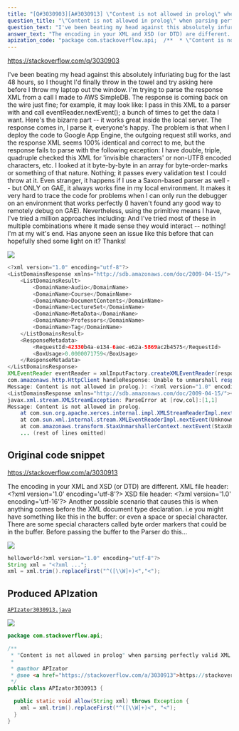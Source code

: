 ```yaml
---
title: "[Q#3030903][A#3030913] \"Content is not allowed in prolog\" when parsing perfectly valid XML on GAE"
question_title: "\"Content is not allowed in prolog\" when parsing perfectly valid XML on GAE"
question_text: "I've been beating my head against this absolutely infuriating bug for the last 48 hours, so I thought I'd finally throw in the towel and try asking here before I throw my laptop out the window. I'm trying to parse the response XML from a call I made to AWS SimpleDB. The response is coming back on the wire just fine; for example, it may look like: I pass in this XML to a parser with and call eventReader.nextEvent(); a bunch of times to get the data I want. Here's the bizarre part -- it works great inside the local server. The response comes in, I parse it, everyone's happy. The problem is that when I deploy the code to Google App Engine, the outgoing request still works, and the response XML seems 100% identical and correct to me, but the response fails to parse with the following exception: I have double, triple, quadruple checked this XML for 'invisible characters' or non-UTF8 encoded characters, etc. I looked at it byte-by-byte in an array for byte-order-marks or something of that nature. Nothing; it passes every validation test I could throw at it. Even stranger, it happens if I use a Saxon-based parser as well -- but ONLY on GAE, it always works fine in my local environment. It makes it very hard to trace the code for problems when I can only run the debugger on an environment that works perfectly (I haven't found any good way to remotely debug on GAE). Nevertheless, using the primitive means I have, I've tried a million approaches including: And I've tried most of these in multiple combinations where it made sense they would interact -- nothing! I'm at my wit's end. Has anyone seen an issue like this before that can hopefully shed some light on it? Thanks!"
answer_text: "The encoding in your XML and XSD (or DTD) are different. XML file header:  <?xml version='1.0' encoding='utf-8'?> XSD file header: <?xml version='1.0' encoding='utf-16'?> Another possible scenario that causes this is when anything comes before the XML document type declaration. i.e you might have something like this in the buffer: or even a space or special character. There are some special characters called byte order markers that could be in the buffer. Before passing the buffer to the Parser do this..."
apization_code: "package com.stackoverflow.api;  /**  * \"Content is not allowed in prolog\" when parsing perfectly valid XML on GAE  *  * @author APIzator  * @see <a href=\"https://stackoverflow.com/a/3030913\">https://stackoverflow.com/a/3030913</a>  */ public class APIzator3030913 {    public static void allow(String xml) throws Exception {     xml = xml.trim().replaceFirst(\"^([\\\\W]+)<\", \"<\");   } }"
---
```


https://stackoverflow.com/q/3030903

I&#x27;ve been beating my head against this absolutely infuriating bug for the last 48 hours, so I thought I&#x27;d finally throw in the towel and try asking here before I throw my laptop out the window.
I&#x27;m trying to parse the response XML from a call I made to AWS SimpleDB. The response is coming back on the wire just fine; for example, it may look like:
I pass in this XML to a parser with
and call eventReader.nextEvent(); a bunch of times to get the data I want.
Here&#x27;s the bizarre part -- it works great inside the local server. The response comes in, I parse it, everyone&#x27;s happy. The problem is that when I deploy the code to Google App Engine, the outgoing request still works, and the response XML seems 100% identical and correct to me, but the response fails to parse with the following exception:
I have double, triple, quadruple checked this XML for &#x27;invisible characters&#x27; or non-UTF8 encoded characters, etc. I looked at it byte-by-byte in an array for byte-order-marks or something of that nature. Nothing; it passes every validation test I could throw at it. Even stranger, it happens if I use a Saxon-based parser as well -- but ONLY on GAE, it always works fine in my local environment.
It makes it very hard to trace the code for problems when I can only run the debugger on an environment that works perfectly (I haven&#x27;t found any good way to remotely debug on GAE). Nevertheless, using the primitive means I have, I&#x27;ve tried a million approaches including:
And I&#x27;ve tried most of these in multiple combinations where it made sense they would interact -- nothing! I&#x27;m at my wit&#x27;s end. Has anyone seen an issue like this before that can hopefully shed some light on it?
Thanks!


<div class="code-logo"><img src="/stackoverflow.png" /></div>

```java
<?xml version="1.0" encoding="utf-8"?> 
<ListDomainsResponse xmlns="http://sdb.amazonaws.com/doc/2009-04-15/">
    <ListDomainsResult>
        <DomainName>Audio</DomainName>
        <DomainName>Course</DomainName>
        <DomainName>DocumentContents</DomainName>
        <DomainName>LectureSet</DomainName>
        <DomainName>MetaData</DomainName>
        <DomainName>Professors</DomainName>
        <DomainName>Tag</DomainName>
    </ListDomainsResult>
    <ResponseMetadata>
        <RequestId>42330b4a-e134-6aec-e62a-5869ac2b4575</RequestId>
        <BoxUsage>0.0000071759</BoxUsage>
    </ResponseMetadata>
</ListDomainsResponse>
XMLEventReader eventReader = xmlInputFactory.createXMLEventReader(response.getContent());
com.amazonaws.http.HttpClient handleResponse: Unable to unmarshall response (ParseError at [row,col]:[1,1]
Message: Content is not allowed in prolog.): <?xml version="1.0" encoding="utf-8"?> 
<ListDomainsResponse xmlns="http://sdb.amazonaws.com/doc/2009-04-15/"><ListDomainsResult><DomainName>Audio</DomainName><DomainName>Course</DomainName><DomainName>DocumentContents</DomainName><DomainName>LectureSet</DomainName><DomainName>MetaData</DomainName><DomainName>Professors</DomainName><DomainName>Tag</DomainName></ListDomainsResult><ResponseMetadata><RequestId>42330b4a-e134-6aec-e62a-5869ac2b4575</RequestId><BoxUsage>0.0000071759</BoxUsage></ResponseMetadata></ListDomainsResponse>
javax.xml.stream.XMLStreamException: ParseError at [row,col]:[1,1]
Message: Content is not allowed in prolog.
    at com.sun.org.apache.xerces.internal.impl.XMLStreamReaderImpl.next(Unknown Source)
    at com.sun.xml.internal.stream.XMLEventReaderImpl.nextEvent(Unknown Source)
    at com.amazonaws.transform.StaxUnmarshallerContext.nextEvent(StaxUnmarshallerContext.java:153)
    ... (rest of lines omitted)
```


## Original code snippet

https://stackoverflow.com/a/3030913

The encoding in your XML and XSD (or DTD) are different.
XML file header:  &lt;?xml version=&#x27;1.0&#x27; encoding=&#x27;utf-8&#x27;?&gt;
XSD file header: &lt;?xml version=&#x27;1.0&#x27; encoding=&#x27;utf-16&#x27;?&gt;
Another possible scenario that causes this is when anything comes before the XML document type declaration. i.e you might have something like this in the buffer:
or even a space or special character.
There are some special characters called byte order markers that could be in the buffer.
Before passing the buffer to the Parser do this...

<div class="code-logo"><img src="/stackoverflow.png" /></div>

```java
helloworld<?xml version="1.0" encoding="utf-8"?>
String xml = "<?xml ...";
xml = xml.trim().replaceFirst("^([\\W]+)<","<");
```

## Produced APIzation

[`APIzator3030913.java`](https://github.com/pasqualesalza/apization-temp/raw/main/data/search/APIzator3030913.java)

<div class="code-logo"><img src="/apizator.png" /></div>

```java
package com.stackoverflow.api;

/**
 * "Content is not allowed in prolog" when parsing perfectly valid XML on GAE
 *
 * @author APIzator
 * @see <a href="https://stackoverflow.com/a/3030913">https://stackoverflow.com/a/3030913</a>
 */
public class APIzator3030913 {

  public static void allow(String xml) throws Exception {
    xml = xml.trim().replaceFirst("^([\\W]+)<", "<");
  }
}

```
